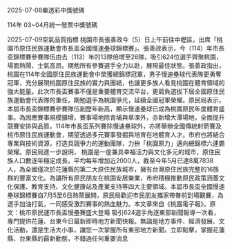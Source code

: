 
2025-07-08樂透彩中獎號碼

                                
114年 03~04月統一發票中獎號碼
                             
2025-07-09空氣品質指標
                              桃園市長張善政今（5）日上午前往中壢區，出席「桃園市原住民族運動會市長盃全國慢速壘球錦標賽」。張善政表示，今（114）年市長盃錦標賽參賽隊伍由去（113）年的13隊倍增至26隊，吸引624位選手齊聚桃園，場面熱鬧、士氣高昂。期勉所有參賽選手全力以赴，展現最佳狀態。張善政指出，桃園在114年全國原住民族運動會中榮獲總錦標冠軍，男子慢速壘球代表隊更勇奪冠軍，充分展現桃園原住民族的實力與團結，也讓更多族人看見桃園在體育領域的強大能量。此次市長盃賽事不僅是重要體育交流平台，更肩負選拔下屆全國原住民族運動會代表隊的重任，期勉選手為桃園爭光，延續全國冠軍榮耀。原民局表示，本屆市長盃錦標賽參賽隊伍創歷年新高，顯示慢速壘球已成為桃園原民年度體育盛事。為因應賽事規模擴增，賽事場地除青埔與草漯外，亦新增大潭場地，全面提升競賽安排與品質。114年市長盃系列賽除慢速壘球外，亦將舉辦全國傳統射箭賽及桃市原住民族運動會，期望透過多元賽事發掘與培育在地體育人才。市府也將結合專業與技術資源，打造具競爭力的運動團隊，力拚「桃園原力」邁向總錦標六連霸榮耀。原民局進一步說明， 桃園是一座兼具幸福活力與文化多元的城市，原住民族人口數逐年穩定成長，平均每年增加近2000人，截至今年5月已達8萬7838人，為全國僅次於花蓮縣的第二大原住民族城市，擁有台灣原住民族完整的16族群的豐富文化。為讓所有原民朋友在桃園安居樂業，市府積極推動原民政策涵蓋文化保護、教育支持、文化健康站及產業支持等四大主要領域。本屆市長盃全國慢速壘球錦標賽自7月5至6日熱鬧展開，原民局歡迎市民朋友攜家帶眷前到場觀賽，為選手加油打氣，一同感受激烈賽事的熱血魅力。本文章來自《桃園電子報》。原文：桃市原民運市長盃慢壘賽盛大登場 吸引624選手角逐東部新聞報導一次看，專門提供花蓮、台東今日最新即時地方新聞快報。無論是地方事件、經濟發展、文化活動，還是生活大小事，讓您一次掌握所有東部地方新聞。立即點擊，掌握花蓮縣、台東縣的最新動態，不錯過任何重要消息